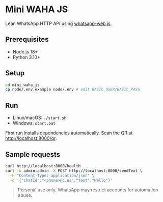 # Mini WAHA JS

Lean WhatsApp HTTP API using [whatsapp-web.js](https://github.com/pedroslopez/whatsapp-web.js).

## Prerequisites
- Node.js 18+
- Python 3.10+

## Setup
```bash
cd mini_waha_js
cp node/.env.example node/.env # edit BASIC_USER/BASIC_PASS
```

## Run
- Linux/macOS: `./start.sh`
- Windows: `start.bat`

First run installs dependencies automatically. Scan the QR at [http://localhost:8000/qr](http://localhost:8000/qr).

## Sample requests
```bash
curl http://localhost:8000/health
curl -u admin:admin -X POST http://localhost:8000/sendText \
  -H "Content-Type: application/json" \
  -d '{"chatId":"<phone>@c.us","text":"Hello"}'
```

> Personal use only. WhatsApp may restrict accounts for automation abuse.
